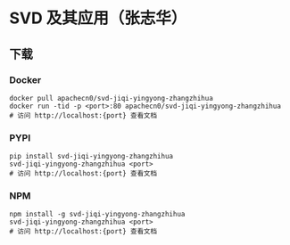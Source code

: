 # SVD 及其应用（张志华）

## 下载

### Docker

```
docker pull apachecn0/svd-jiqi-yingyong-zhangzhihua
docker run -tid -p <port>:80 apachecn0/svd-jiqi-yingyong-zhangzhihua
# 访问 http://localhost:{port} 查看文档
```

### PYPI

```
pip install svd-jiqi-yingyong-zhangzhihua
svd-jiqi-yingyong-zhangzhihua <port>
# 访问 http://localhost:{port} 查看文档
```

### NPM

```
npm install -g svd-jiqi-yingyong-zhangzhihua
svd-jiqi-yingyong-zhangzhihua <port>
# 访问 http://localhost:{port} 查看文档
```